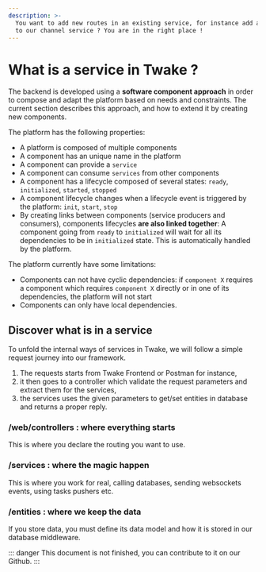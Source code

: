 ```yaml
---
description: >-
  You want to add new routes in an existing service, for instance add a feature
  to our channel service ? You are in the right place !
---
```


# What is a service in Twake ?

The backend is developed using a **software component approach** in order to compose and adapt the platform based on needs and constraints. The current section describes this approach, and how to extend it by creating new components.

The platform has the following properties:

- A platform is composed of multiple components
- A component has an unique name in the platform
- A component can provide a `service`
- A component can consume `services` from other components
- A component has a lifecycle composed of several states: `ready`, `initialized`, `started`, `stopped`
- A component lifecycle changes when a lifecycle event is triggered by the platform: `init`, `start`, `stop`
- By creating links between components \(service producers and consumers\), components lifecycles **are also linked together**: A component going from `ready` to `initialized` will wait for all its dependencies to be in `initialized` state. This is automatically handled by the platform.

The platform currently have some limitations:

- Components can not have cyclic dependencies: if `component X` requires a component which requires `component X` directly or in one of its dependencies, the platform will not start
- Components can only have local dependencies.

## Discover what is in a service

To unfold the internal ways of services in Twake, we will follow a simple request journey into our framework.

1. The requests starts from Twake Frontend or Postman for instance,
2. it then goes to a controller which validate the request parameters and extract them for the services,
3. the services uses the given parameters to get/set entities in database and returns a proper reply.

### /web/controllers : where everything starts

This is where you declare the routing you want to use.

### /services : where the magic happen

This is where you work for real, calling databases, sending websockets events, using tasks pushers etc.

### /entities : where we keep the data

If you store data, you must define its data model and how it is stored in our database middleware.

::: danger
This document is not finished, you can contribute to it on our Github.
:::
